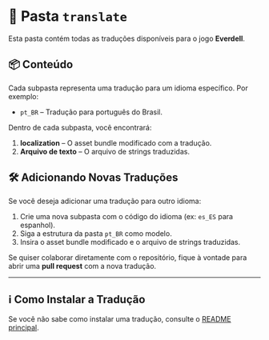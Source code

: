 # 📂 Pasta `translate`

Esta pasta contém todas as traduções disponíveis para o jogo **Everdell**.

## 📦 Conteúdo

Cada subpasta representa uma tradução para um idioma específico. Por exemplo:

- `pt_BR` – Tradução para português do Brasil.

Dentro de cada subpasta, você encontrará:

1. **localization** – O asset bundle modificado com a tradução.
2. **Arquivo de texto** – O arquivo de strings traduzidas.

## 🛠️ Adicionando Novas Traduções

Se você deseja adicionar uma tradução para outro idioma:

1. Crie uma nova subpasta com o código do idioma (ex: `es_ES` para espanhol).  
2. Siga a estrutura da pasta `pt_BR` como modelo.  
3. Insira o asset bundle modificado e o arquivo de strings traduzidas.

Se quiser colaborar diretamente com o repositório, fique à vontade para abrir uma **pull request** com a nova tradução.

---

## ℹ️ Como Instalar a Tradução

Se você não sabe como instalar uma tradução, consulte o [README principal](../../README.md#-instalar-uma-tradução).
